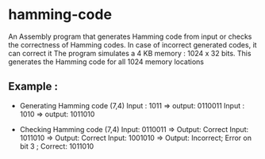 # hamming-code
An Assembly program that generates Hamming code from input or checks the correctness of Hamming codes. In case of incorrect generated codes, it can correct it
The program simulates a 4 KB memory : 1024 x 32 bits. This generates the Hamming code for all 1024 memory locations

## Example :
- Generating Hamming code (7,4)
  Input : 1011 => output: 0110011
  Input : 1010 => output: 1011010

- Checking Hamming code (7,4)
  Input: 0110011 => Output: Correct
  Input: 1011010 => Output: Correct
  Input: 1001010 => Output: Incorrect; Error on bit 3 ; Correct: 1011010
